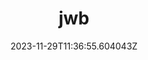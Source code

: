 ---
title: "jwb"
category: "IndieWeb & Personal Blogs"
site_url: https://blog.bdw.li/posts/
feed_url: https://blog.bdw.li/posts/index.xml
date: 2023-11-29T11:36:55.604043Z
domain: blog.bdw.li

---
